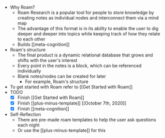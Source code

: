 - Why Roam?
    - Roam Research is a popular tool for people to store knowledge by creating notes as individual nodes and interconnect them via a mind map
    - The advantage of this format is in its ability to enable the user to dig deeper and deeper into topics while keeping track of how they relate to each other
    - Builds [[meta-cognition]]
- Roam's structure
    - The final product is a dynamic relational database that grows and shifts with the user's interest
    - Every point in the notes is a block, which can be referenced individually
    - Blank notes/nodes can be created for later
        - For example, Roam's structure
- To get started with Roam refer to [[Get Started with Roam]]
- TODO
    - [x] Finish [[Get Started with Roam]]
    - [x] Finish [[plus-minus-template]] [[October 7th, 2020]]
    - [x] Finish [[meta-cognition]]
- Self-Reflection
    - There are pre-made roam templates to help the user ask questions each night
    - Or use the [[plus-minus-template]] for this
